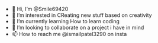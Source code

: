 - 👋 Hi, I’m @Smile69420
- 👀 I’m interested in CReating new stuff based on creativity
- 🌱 I’m currently learning How to learn coding
- 💞️ I’m looking to collaborate on a project i have in mind
- 📫 How to reach me @ismailpatel3290 on insta

<!---
Smile69420/Smile69420 is a ✨ special ✨ repository because its `README.md` (this file) appears on your GitHub profile.
You can click the Preview link to take a look at your changes.
--->

